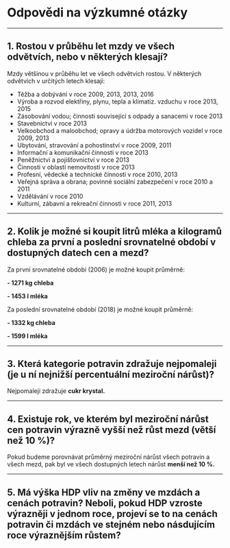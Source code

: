 # Odpovědi na výzkumné otázky
---
## 1. Rostou v průběhu let mzdy ve všech odvětvích, nebo v některých klesají?
Mzdy většinou v průběhu let ve všech odvětvích rostou. V některých odvětvích v určitých letech klesají:
- Těžba a dobývání v roce 2009, 2013, 2013, 2016
- Výroba a rozvod elektřiny, plynu, tepla a klimatiz. vzduchu v roce 2013, 2015
- Zásobování vodou; činnosti související s odpady a sanacemi v roce 2013
- Stavebnictví v roce 2013
- Velkoobchod a maloobchod; opravy a údržba motorových vozidel v roce 2009, 2013
- Ubytování, stravování a pohostinství v roce 2009, 2011
- Informační a komunikační činnosti v roce 2013
- Peněžnictví a pojišťovnictví v roce 2013
- Činnosti v oblasti nemovitostí v roce 2013
- Profesní, vědecké a technické činnosti v roce 2010, 2013
- Veřejná správa a obrana; povinné sociální zabezpečení v roce 2010 a 2011
- Vzdělávání v roce 2010 
- Kulturní, zábavní a rekreační činnosti v roce 2011, 2013

---
## 2. Kolik je možné si koupit litrů mléka a kilogramů chleba za první a poslední srovnatelné období v dostupných datech cen a mezd?
Za první srovnatelné období (2006) je možné koupit průměrně:

**- 1271 kg chleba**

**- 1453 l mléka**

Za poslední srovnatelné období (2018) je možné koupit průměrně:

**- 1332 kg chleba**

**- 1599 l mléka**
  
---
## 3. Která kategorie potravin zdražuje nejpomaleji (je u ní nejnižší percentuální meziroční nárůst)?
Nejpomaleji zdražuje **cukr krystal.**

---
## 4. Existuje rok, ve kterém byl meziroční nárůst cen potravin výrazně vyšší než růst mezd (větší než 10 %)?
Pokud budeme porovnávat průměrný meziroční nárůst všech potravin a všech mezd, pak byl ve všech dostupných letech nárůst **menší než 10 %.**

---
## 5. Má výška HDP vliv na změny ve mzdách a cenách potravin? Neboli, pokud HDP vzroste výrazněji v jednom roce, projeví se to na cenách potravin či mzdách ve stejném nebo násdujícím roce výraznějším růstem?


